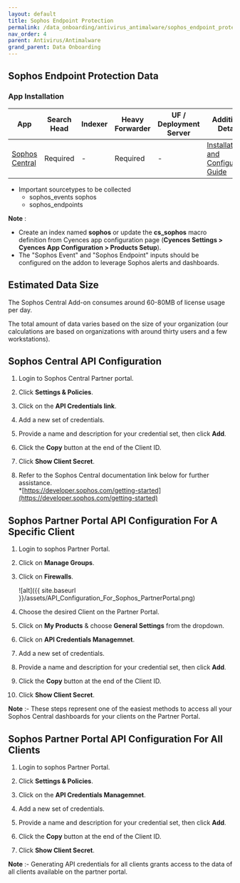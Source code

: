 ```yaml
---
layout: default
title: Sophos Endpoint Protection
permalink: /data_onboarding/antivirus_antimalware/sophos_endpoint_protection/
nav_order: 4
parent: Antivirus/Antimalware
grand_parent: Data Onboarding
---
```


## **Sophos Endpoint Protection Data**

### App Installation

| App |  Search Head  | Indexer | Heavy Forwarder | UF / Deployment Server | Additional Details |
| ---- | ------ | ------------ | -------------- | -------------------- | ------ |
| [Sophos Central](https://splunkbase.splunk.com/app/6186/) | Required | - | Required | - | [Installation and Configuration Guide](https://community.sophos.com/sophos-integrations/w/integrations/109/splunk-add-on-for-sophos-central) |

* Important sourcetypes to be collected
    * sophos_events	sophos
    * sophos_endpoints

**Note** : 
* Create an index named **sophos** or update the **cs_sophos** macro definition from Cyences app configuration page (**Cyences Settings > Cyences App Configuration > Products Setup**).
* The "Sophos Event" and "Sophos Endpoint" inputs should be configured on the addon to leverage Sophos alerts and dashboards.


## Estimated Data Size  
The Sophos Central Add-on consumes around 60-80MB of license usage per day. 

The total amount of data varies based on the size of your organization (our calculations are based on organizations with around thirty users and a few workstations). 


## Sophos Central API Configuration

1. Login to Sophos Central Partner portal. 

2. Click **Settings & Policies**. 

3. Click on the **API Credentials link**.

4. Add a new set of credentials. 

5. Provide a name and description for your credential set, then click **Add**. 

6. Click the **Copy** button at the end of the Client ID.  

7. Click **Show Client Secret**. 

8. Refer to the Sophos Central documentation link below for further assistance.  
    *[https://developer.sophos.com/getting-started](https://developer.sophos.com/getting-started) 

## Sophos Partner Portal API Configuration For A Specific Client

1. Login to sophos Partner Portal.

2. Click on **Manage Groups**.

3. Click on **Firewalls**.

    ![alt]({{ site.baseurl }}/assets/API_Configuration_For_Sophos_PartnerPortal.png)

4. Choose the desired Client on the Partner Portal.

4. Click on **My Products** & choose **General Settings** from the dropdown.

5. Click on **API Credentials Managemnet**.

6. Add a new set of credentials. 

7. Provide a name and description for your credential set, then click **Add**. 

8. Click the **Copy** button at the end of the Client ID.  

9. Click **Show Client Secret**. 

**Note** :- These steps represent one of the easiest methods to access all your Sophos Central dashboards for your clients on the Partner Portal.

## Sophos Partner Portal API Configuration For All Clients

1. Login to sophos Partner Portal.

2. Click **Settings & Policies**. 

3. Click on the **API Credentials Managemnet**.

4. Add a new set of credentials. 

5. Provide a name and description for your credential set, then click **Add**.

6. Click the **Copy** button at the end of the Client ID. 

7. Click **Show Client Secret**. 

**Note** :- Generating API credentials for all clients grants access to the data of all clients available on the partner portal.
